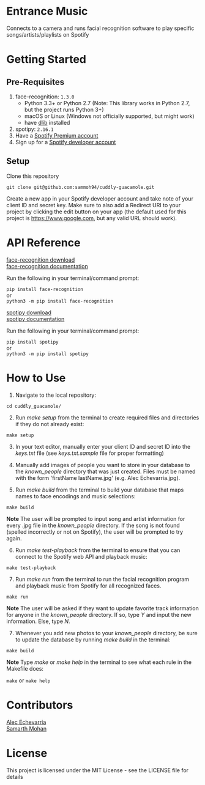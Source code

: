 # Entrance Music
Connects to a camera and runs facial recognition software to play specific songs/artists/playlists on Spotify

# Getting Started
## Pre-Requisites
1. face-recognition: `1.3.0`
    - Python 3.3+ or Python 2.7 (Note: This library works in Python 2.7, but the project runs Python 3+)
    - macOS or Linux (Windows not officially supported, but might work)
    - have [dlib](https://gist.github.com/ageitgey/629d75c1baac34dfa5ca2a1928a7aeaf) installed
2. spotipy: `2.16.1`
3. Have a [Spotify Premium account](https://www.spotify.com/ca-en/premium/)
4. Sign up for a [Spotify developer account](https://developer.spotify.com)

## Setup
Clone this repository

`git clone git@github.com:sammoh94/cuddly-guacamole.git`

Create a new app in your Spotify developer account and take note of your client ID and secret key.
Make sure to also add a Redirect URI to your project by clicking the edit button on your app (the default used for this project is https://www.google.com, but any valid URL should work).

# API Reference

[face-recognition download](https://pypi.org/project/face-recognition/)\
[face-recognition documentation](https://face-recognition.readthedocs.io/en/latest/face_recognition.html)

Run the following in your terminal/command prompt:

`pip install face-recognition`\
or\
`python3 -m pip install face-recognition`


[spotipy download](https://pypi.org/project/spotipy/)\
[spotipy documentation](https://spotipy.readthedocs.io/en/2.16.1/)


Run the following in your terminal/command prompt:

`pip install spotipy`\
or\
`python3 -m pip install spotipy`

# How to Use
1. Navigate to the local repository:

`cd cuddly_guacamole/`

2. Run *make setup* from the terminal to create required files and directories if they do not already exist:

`make setup`

3. In your text editor, manually enter your client ID and secret ID into the *keys.txt* file (see *keys.txt.sample* file for proper formatting)

4. Manually add images of people you want to store in your database to the *known_people* directory that was just created. Files must be named with the form 'firstName lastName.jpg' (e.g. Alec Echevarria.jpg).

5. Run *make build* from the terminal to build your database that maps names to face encodings and music selections:

`make build`

**Note** The user will be prompted to input song and artist information for every .jpg file in the *known_people* directory. If the song is not found (spelled incorrectly or not on Spotify), the user will be prompted to try again.

6. Run *make test-playback* from the terminal to ensure that you can connect to the Spotify web API and playback music:

`make test-playback`

7. Run *make run* from the terminal to run the facial recognition program and playback music from Spotify for all recognized faces.

`make run`

**Note** The user will be asked if they want to update favorite track information for anyone in the *known_people* directory. If so, type *Y* and input the new information. Else, type *N*.

7. Whenever you add new photos to your *known_people* directory, be sure to update the database by running *make build* in the terminal:

`make build`

**Note** Type *make* or *make help* in the terminal to see what each rule in the Makefile does:

`make` or `make help`

# Contributors

[Alec Echevarria](https://github.com/aleceche)\
[Samarth Mohan](https://github.com/sammoh94)


# License
This project is licensed under the MIT License - see the LICENSE file for details